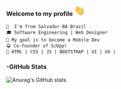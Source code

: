 


### Welcome to my profile <img src="https://raw.githubusercontent.com/parth-27/parth-27/master/Hi.gif" width="30px" style="max-width:100%;"> 




````
📍  I'm from Salvador-BA Brazil 
🎓 Software Engineering | Web Designer
🎨 My goal is to become a Mobile Dev 
😀 Co-founder of ScUpp!
💾 HTML | CSS | JS | BOOTSTRAP | UI | UX |
````

### -GitHub Stats
![Anurag's GitHub stats](https://github-readme-stats.vercel.app/api?username=ricardoliveiraof2m&show_icons=true&theme=tokyonight) 

